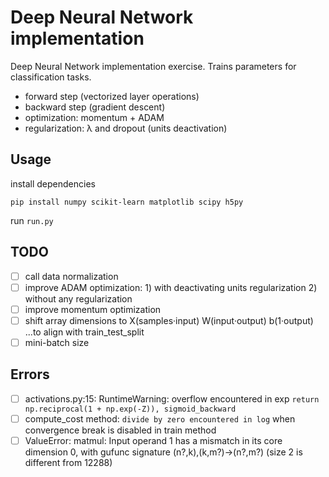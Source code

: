 # Deep Neural Network implementation

Deep Neural Network implementation exercise. Trains parameters for classification tasks.

+ forward step (vectorized layer operations)
+ backward step (gradient descent)
+ optimization: momentum + ADAM
+ regularization: λ and dropout (units deactivation)

## Usage

install dependencies

`pip install numpy scikit-learn matplotlib scipy h5py`

run `run.py`

## TODO

- [ ] call data normalization
- [ ] improve ADAM optimization: 1) with deactivating units regularization 2) without any regularization
- [ ] improve momentum optimization
- [ ] shift array dimensions to X(samples·input) W(input·output) b(1·output) ...to align with train_test_split
- [ ] mini-batch size

## Errors

- [ ] activations.py:15: RuntimeWarning: overflow encountered in exp `return np.reciprocal(1 + np.exp(-Z)), sigmoid_backward`
- [ ] compute_cost method: `divide by zero encountered in log` when convergence break is disabled in train method
- [ ] ValueError: matmul: Input operand 1 has a mismatch in its core dimension 0, with gufunc signature (n?,k),(k,m?)->(n?,m?) (size 2 is different from 12288)

